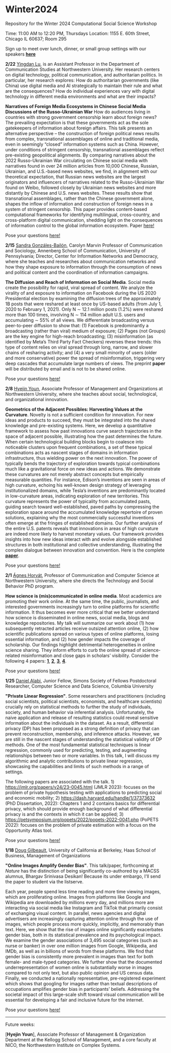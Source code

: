 # Winter2024
Repository for the Winter 2024 Computational Social Science Workshop

Time: 11:00 AM to 12:20 PM, Thursdays
Location: 1155 E. 60th Street, Chicago IL 60637; Room 295

Sign up to meet over lunch, dinner, or small group settings with our speakers [**here**](https://docs.google.com/spreadsheets/d/18tySJ3FJ8zT8Sh8JW6SixkFsZCOMSZOqru8kVEzVQwo/edit?usp=sharing)


**2/22** [Yingdan Lu](https://communication.northwestern.edu/faculty/yingdan-lu.html), is an Assistant Professor in the Department of Communication Studies at Northwestern University. Her research centers on digital technology, political communication, and authoritarian politics. In particular, her research explores: How do authoritarian governments (like China) use digital media and AI strategically to maintain their rule and what are the consequences? How do individual experiences vary with digital technology in different media environments and what are their impacts? 

**Narratives of Foreign Media Ecosystems in Chinese Social Media Discussions of the Russo-Ukrainian War** How do audiences living in countries with strong government censorship learn about foreign news? The prevailing expectation is that these governments act as the sole gatekeepers of information about foreign affairs. This talk presents an alternative perspective – the construction of foreign political news results from complex, transnational assemblages of online and traditional media, even in seemingly “closed” information systems such as China. However, under conditions of stringent censorship, transnational assemblages reflect pre-existing geopolitical alignments. By comparing narratives about the 2022 Russo-Ukrainian War circulating on Chinese social media with narratives found in over 24 million articles from 10,000 Chinese, Russian, Ukrainian, and U.S.-based news websites, we find, in alignment with our theoretical expectation, that Russian news websites are the largest originators and influencers of narratives related to the Russo-Ukrainian War found on Weibo, followed closely by Ukrainian news websites and more distantly by Chinese and U.S. news websites. These results show that transnational assemblages, rather than the Chinese government alone, shapes the inflow of information and construction of foreign news in a system of stringent censorship. This paper provides content-based computational frameworks for identifying multilingual, cross-country, and cross-platform digital communication, shedding light on the consequences of information control to the global information ecosystem. Paper [here!](https://github.com/uchicago-computation-workshop/Winter2024/files/14335780/Narratives_HanleyLuPan.pdf)

Pose your questions [here!](https://github.com/uchicago-computation-workshop/Winter2024/issues/6)

**2/15** [Sandra Gonzáles-Bailón](https://www.asc.upenn.edu/people/faculty/sandra-gonzalez-bailon-phd), Carolyn Marvin Professor of Communication and Sociology, Annenberg School of Communication, University of Pennsylvania; Director, Center for Information Networks and Democracy, where she teaches and researches about communication networks and how they shape exposure to information through the consumption of news and political content and the coordination of information campaigns.

**The Diffusion and Reach of Information on Social Media**. Social media create the possibility for rapid, viral spread of content. We analyze the virality of and exposure to information on Facebook during the US 2020 Presidential election by examining the diffusion trees of the approximately 1B posts that were reshared at least once by US-based adults (from July 1, 2020 to February 1, 2021). Only N ∼ 12.1 million posts (1.2%) were reshared more than 100 times, involving N ∼ 114 million adult U.S. users and accumulating ∼ 55% of all views. We differentiate broadcasting versus peer-to-peer diffusion to show that: (1) Facebook is predominantly a broadcasting (rather than viral) medium of exposure; (2) Pages (not Groups) are the key engine for high-reach broadcasting; (3) misinformation (as identified by Meta’s Third Party Fact Checkers) reverses these trends: this type of content relies on viral spread through long, narrow, and slower chains of resharing 
activity; and (4) a very small minority of users (older and more conservative) power the spread of misinformation, triggering very deep cascades that accumulate large numbers of views. The preprint **paper** will be distributed by email and is not to be shared online.

Pose your questions [here!](https://github.com/uchicago-computation-workshop/Winter2024/issues/5)

**2/8** [Hyejin Youn](https://www.kellogg.northwestern.edu/faculty/directory/youn_hyejin.aspx), Associate Professor of Management and Organizations at Northwestern University, where she teaches about social, technological, and organizational innovation.  

**Geometrics of the Adjacent Possibles: Harvesting Values at the Curvature**. Novelty is not a sufficient condition for innovation. For new ideas and products to succeed, they must be integrated into the shared knowledge and pre-existing systems. Here, we develop a quantitative framework to assess how past innovations curve search trajectories in the space of adjacent possible, illustrating how the past determines the future. When certain technological building blocks begin to coalesce into noticeable clusters upon frequent combinations, a set of these typical combinations acts as nascent stages of domains in information infrastructure, thus wielding power on the next innovation. The power of typically bends the trajectory of exploration towards typical combinations much like a gravitational force on new ideas and actions. We demonstrate these curvatures are not merely abstract concepts but empirically measurable quantities. For instance, Edison’s inventions are seen in areas of high curvature, echoing his well-known design strategy of leveraging institutionalized domains, while Tesla’s inventions are predominantly located in low-curvature areas, indicating exploration of new territories. This curvature represents the power of typicality from accumulated pasts, guiding search toward well-established, paved paths by compressing the exploration space around the accumulated knowledge repertoire of proven solutions, explaining why the most commercially successful inventions often emerge at the fringes of established domains. Our further analysis of the entire U.S. patents reveals that innovations in areas of high curvature are indeed more likely to harvest monetary values. Our framework provides insights into how new ideas interact with and evolve alongside established structures in both institutional and collective understanding, illustrating the complex dialogue between innovation and convention. Here is the complete [**paper**](https://www.dropbox.com/scl/fi/eg423m4ilmht68wh2ojd9/Curvature__the_Power_of_Typicality_on_Novelty-1.pdf?rlkey=s57ui47dfq5tnvumw8geeqbnp&dl=0).

Pose your questions [here!](https://github.com/uchicago-computation-workshop/Winter2024/issues/4)

**2/1** [Ágnes Horvát](https://agneshorvat.soc.northwestern.edu/), Professor of Communication and Computer Science at Northwestern University, where she directs the Technology and Social Behavior PhD program.  

**How science is (mis)communicated in online media**. Most academics are promoting their work online. At the same time, the public, journalists, and interested governments increasingly turn to online platforms for scientific information. It thus becomes ever more critical that we better understand how science is disseminated in online news, social media, blogs and knowledge repositories. My talk will summarize our work about (1) how subsequently retracted articles receive outsized attention online, (2) how scientific publications spread on various types of online platforms, losing essential information, and (2) how gender impacts the coverage of scholarship. Our findings highlight detrimental heterogeneities in online science sharing. They inform efforts to curb the online spread of science-related misinformation and close gaps in scholars’ visibility. Consider the following 4 papers: [**1**](https://www.pnas.org/doi/10.1073/pnas.2119086119), [**2**](https://ojs.aaai.org/index.php/ICWSM/article/view/22153/21932), [**3**](https://www.pnas.org/doi/10.1073/pnas.2102945118), [**4**](https://arxiv.org/abs/2206.05330).

Pose your questions [here!](https://github.com/uchicago-computation-workshop/Winter2024/issues/3)

**1/25** [Daniel Alabi](https://alabidan.me/), Junior Fellow, Simons Society of Fellows
Postdoctoral Researcher, Computer Science and Data Science, Columbia University

**"Private Linear Regression"**. Some researchers and practitioners (including social scientists, political scientists, economists, and healthcare scientists) crucially rely on statistical methods to further the study of individuals, society, and human behavior via inferential analysis. Unfortunately, the naive application and release of resulting statistics could reveal sensitive information about the individuals in the dataset. As a result, differential privacy (DP) has been proposed as a strong definition of privacy that can prevent reconstruction, membership, and inference attacks. However, we are still in the nascent stages of understanding the statistical validity of DP methods. One of the most fundamental statistical techniques is linear regression, commonly used for predicting, testing, and augmenting relationships between two or more variables. In this talk, I will discuss my algorithmic and analytic contributions to private linear regression, showcasing the capabilities and limits of such methods in a range of settings.

The following papers are associated with the talk. 1) https://jmlr.org/papers/v24/23-0045.html (JMLR 2023): focuses on the problem of private hypothesis testing with applications to predicting social and economic mobility; 2) https://dash.harvard.edu/handle/1/37373632 (PhD Dissertation, 2022): Chapters 1 and 2 contains basics for differential privacy, which should provide enough background of what differential privacy is and the contexts in which it can be applied; 3) https://petsymposium.org/popets/2022/popets-2022-0041.php (PoPETS 2022): focuses on the problem of private estimation with a focus on the Opportunity Atlas tool.

Pose your questions [here!](https://github.com/uchicago-computation-workshop/Winter2024/issues/2)

**1/18** [Doug Gilbeault](https://haas.berkeley.edu/faculty/douglas-guilbeault/), University of California at Berkeley, Haas School of Business, Management of Organizations

**"Online Images Amplify Gender Bias"**. This talk/paper, forthcoming at _Nature_ has the distinction of being significantly co-authored by a MACSS alumnus, Bhargav Srinivasa Desikan! Because its under embargo, I'll send the paper to student via the listserve. 

Each year, people spend less time reading and more time viewing images, which are proliferating online. Images from platforms like Google and Wikipedia are downloaded by millions every day, and millions more are interacting via social media like Instagram and TikTok that primarily consist of exchanging visual content. In parallel, news agencies and digital advertisers are increasingly capturing attention online through the use of images, which people process more quickly, implicitly, and memorably than text. Here, we show that the rise of images online significantly exacerbates gender bias, both in its statistical prevalence and its psychological impact. We examine the gender associations of 3,495 social categories (such as nurse or banker) in over one million images from Google, Wikipedia, and IMDb, as well as in billions of words from these platforms. We find that gender bias is consistently more prevalent in images than text for both female- and male-typed categories. We further show that the documented underrepresentation of women online is substantially worse in images compared to not only text, but also public opinion and US census data. Finally, we conducted a nationally representative, pre-registered experiment which shows that googling for images rather than textual descriptions of occupations amplifies gender bias in participants’ beliefs. Addressing the societal impact of this large-scale shift toward visual communication will be essential for developing a fair and inclusive future for the internet.

Pose your questions [here!](https://github.com/uchicago-computation-workshop/Winter2024/issues/1)

__________________________________________________________________________________________________________________________

Future weeks:

[**Hyejin Youn**], Associate Professor of Management & Organization Department at the Kellogg School of Management, and a core faculty at NICO, the Northwestern Institute on Complex Systems.


